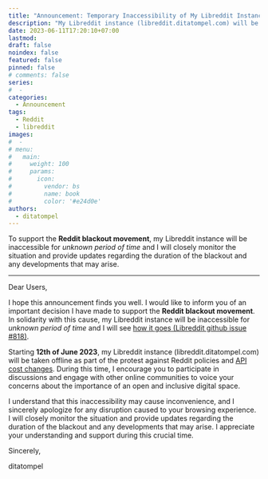 ```yaml
---
title: "Announcement: Temporary Inaccessibility of My Libreddit Instance in Support of Reddit Blackout"
description: "My Libreddit instance (libreddit.ditatompel.com) will be inaccessible for unknown period of time to support the Reddit blackout movement."
date: 2023-06-11T17:20:10+07:00
lastmod:
draft: false
noindex: false
featured: false
pinned: false
# comments: false
series:
#  - 
categories:
  - Announcement
tags:
  - Reddit
  - libreddit
images:
#  - 
# menu:
#   main:
#     weight: 100
#     params:
#       icon:
#         vendor: bs
#         name: book
#         color: '#e24d0e'
authors:
  - ditatompel
---
```


To support the **Reddit blackout movement**, my Libreddit instance will be inaccessible for *unknown period of time* and I will closely monitor the situation and provide updates regarding the duration of the blackout and any developments that may arise.

<!--more-->
---

Dear Users,

I hope this announcement finds you well. I would like to inform you of an important decision I have made to support the **Reddit blackout movement**. In solidarity with this cause, my Libreddit instance will be inaccessible for *unknown period of time* and I will see [how it goes (Libreddit github issue #818)](https://github.com/libreddit/libreddit/issues/818).

Starting **12th of June 2023**, my Libreddit instance (libreddit.ditatompel.com) will be taken offline as part of the protest against Reddit policies and [API cost changes](https://www.reddit.com/r/Save3rdPartyApps/comments/13yh0jf/dont_let_reddit_kill_3rd_party_apps/). During this time, I encourage you to participate in discussions and engage with other online communities to voice your concerns about the importance of an open and inclusive digital space.

I understand that this inaccessibility may cause inconvenience, and I sincerely apologize for any disruption caused to your browsing experience. I will closely monitor the situation and provide updates regarding the duration of the blackout and any developments that may arise. I appreciate your understanding and support during this crucial time.

Sincerely,

ditatompel
